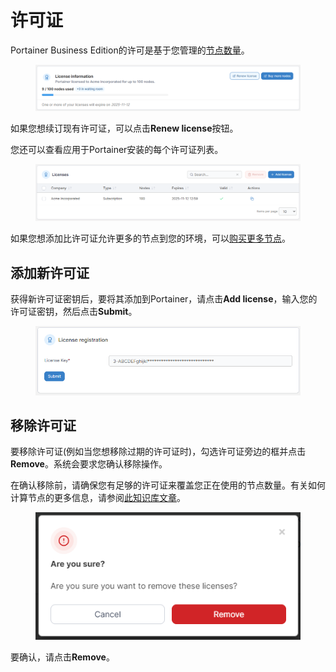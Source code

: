 # 许可证

Portainer Business Edition的许可是基于您管理的[节点数量](https://portal.portainer.io/knowledge/what-is-a-node-for-licensing-purposes)。

<figure><img src="/assets/2.25.0-licenses-info.png" alt=""><figcaption></figcaption></figure>

如果您想续订现有许可证，可以点击**Renew license**按钮。

您还可以查看应用于Portainer安装的每个许可证列表。

<figure><img src="/assets/2.25.0-licenses-list.png" alt=""><figcaption></figcaption></figure>

如果您想添加比许可证允许更多的节点到您的环境，可以[购买更多节点](https://portal.portainer.io/knowledge/how-do-i-add-more-nodes-to-my-license)。

## 添加新许可证

获得新许可证密钥后，要将其添加到Portainer，请点击**Add license**，输入您的许可证密钥，然后点击**Submit**。

<figure><img src="/assets/2.20-licenses-add.png" alt=""><figcaption></figcaption></figure>

## 移除许可证

要移除许可证(例如当您想移除过期的许可证时)，勾选许可证旁边的框并点击**Remove**。系统会要求您确认移除操作。


在确认移除前，请确保您有足够的许可证来覆盖您正在使用的节点数量。有关如何计算节点的更多信息，请参阅[此知识库文章](https://portal.portainer.io/knowledge/what-is-a-node-for-licensing-purposes)。


<figure><img src="/assets/2.19-licenses-remove.png" alt=""><figcaption></figcaption></figure>

要确认，请点击**Remove**。
